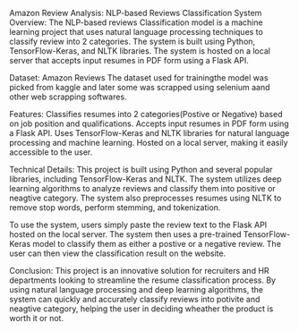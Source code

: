 Amazon Review Analysis: NLP-based Reviews Classification System
Overview:
The NLP-based reviews Classification model is a machine learning project that uses natural language processing techniques to classify review into 2 categories. The system is built using Python, TensorFlow-Keras, and NLTK libraries. The system is hosted on a local server that accepts input resumes in PDF form using a Flask API.

Dataset: Amazon Reviews
The dataset used for trainingthe model was picked from kaggle and later some was scrapped using selenium aand other web scrapping softwares.

Features:
Classifies resumes into 2 categories(Postive or Negative) based on job position and qualifications. Accepts input resumes in PDF form using a Flask API. Uses TensorFlow-Keras and NLTK libraries for natural language processing and machine learning. Hosted on a local server, making it easily accessible to the user.

Technical Details:
This project is built using Python and several popular libraries, including TensorFlow-Keras and NLTK. The system utilizes deep learning algorithms to analyze reviews and classify them into positive or neagtive category. The system also preprocesses resumes using NLTK to remove stop words, perform stemming, and tokenization.

To use the system, users simply paste the review text to the Flask API hosted on the local server. The system then uses a pre-trained TensorFlow-Keras model to classify them as either a postive or a negative review. The user can then view the classification result on the website.

Conclusion:
This project is an innovative solution for recruiters and HR departments looking to streamline the resume classification process. By using natural language processing and deep learning algorithms, the system can quickly and accurately classify reviews into potivite and neagtive category, helping the user in deciding wheather the product is worth it or not.
